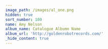 ```yaml
---
image_path: /images/al_one.png
hidden: true
sort_number: 100
name: Amy Nelson
album_name: Catalogue Albumn Name
album_url: 'http://goldenrobotrecords.com/'
_hide_content: true
---
```

